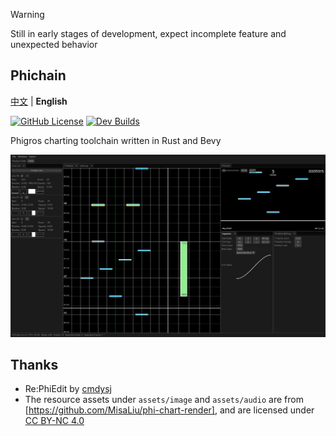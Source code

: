 > [!WARNING]
> Still in early stages of development, expect incomplete feature and unexpected behavior

## Phichain

[中文](https://github.com/Ivan-1F/phichain/blob/master/README.md) | **English**

[![GitHub License](https://img.shields.io/github/license/Ivan-1F/phichain)](https://github.com/Ivan-1F/phichain/blob/master/LICENSE)
[![Dev Builds](https://github.com/Ivan-1F/phichain/actions/workflows/cargo.yml/badge.svg)](https://github.com/Ivan-1F/phichain/actions/workflows/cargo.yml)

Phigros charting toolchain written in Rust and Bevy

![screenshot](screenshots/phichain-editor.png)

## Thanks

- Re:PhiEdit by [cmdysj](https://space.bilibili.com/252635690)
- The resource assets under `assets/image` and `assets/audio` are from [https://github.com/MisaLiu/phi-chart-render],
  and are licensed under [CC BY-NC 4.0](https://creativecommons.org/licenses/by-nc/4.0/)
